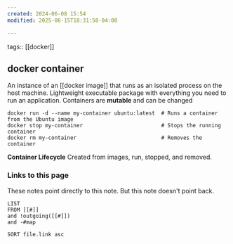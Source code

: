 ```yaml
---
created: 2024-06-08 15:54
modified: 2025-06-15T18:31:50-04:00

---
```

tags:: [[docker]]
## docker container

 An instance of an [[docker image]] that runs as an isolated process on the host machine. Lightweight executable package with everything you need to run an application.
Containers are **mutable** and can be changed

```
docker run -d --name my-container ubuntu:latest  # Runs a container from the Ubuntu image
docker stop my-container                         # Stops the running container
docker rm my-container                           # Removes the container
```

**Container Lifecycle**
Created from images, run, stopped, and removed.
### Links to this page
These notes point directly to this note. But this note doesn't point back.
```dataview
LIST
FROM [[#]]
and !outgoing([[#]])
and -#map

SORT file.link asc
```
